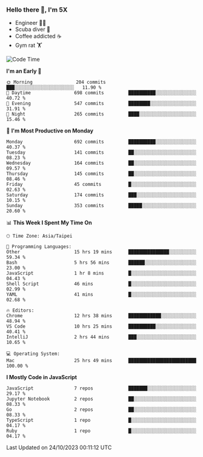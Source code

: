 ### Hello there 👋, I'm 5X

* Engineer 👨‍💻
* Scuba diver 🤿
* Coffee addicted ☕️
* Gym rat 🏋️

<!--START_SECTION:waka-->
![Code Time](http://img.shields.io/badge/Code%20Time-613%20hrs%2015%20mins-blue)

**I'm an Early 🐤** 

```text
🌞 Morning                204 commits         ███░░░░░░░░░░░░░░░░░░░░░░   11.90 % 
🌆 Daytime                698 commits         ██████████░░░░░░░░░░░░░░░   40.72 % 
🌃 Evening                547 commits         ████████░░░░░░░░░░░░░░░░░   31.91 % 
🌙 Night                  265 commits         ████░░░░░░░░░░░░░░░░░░░░░   15.46 % 
```
📅 **I'm Most Productive on Monday** 

```text
Monday                   692 commits         ██████████░░░░░░░░░░░░░░░   40.37 % 
Tuesday                  141 commits         ██░░░░░░░░░░░░░░░░░░░░░░░   08.23 % 
Wednesday                164 commits         ██░░░░░░░░░░░░░░░░░░░░░░░   09.57 % 
Thursday                 145 commits         ██░░░░░░░░░░░░░░░░░░░░░░░   08.46 % 
Friday                   45 commits          █░░░░░░░░░░░░░░░░░░░░░░░░   02.63 % 
Saturday                 174 commits         ███░░░░░░░░░░░░░░░░░░░░░░   10.15 % 
Sunday                   353 commits         █████░░░░░░░░░░░░░░░░░░░░   20.60 % 
```


📊 **This Week I Spent My Time On** 

```text
🕑︎ Time Zone: Asia/Taipei

💬 Programming Languages: 
Other                    15 hrs 19 mins      ███████████████░░░░░░░░░░   59.34 % 
Bash                     5 hrs 56 mins       ██████░░░░░░░░░░░░░░░░░░░   23.00 % 
JavaScript               1 hr 8 mins         █░░░░░░░░░░░░░░░░░░░░░░░░   04.43 % 
Shell Script             46 mins             █░░░░░░░░░░░░░░░░░░░░░░░░   02.99 % 
YAML                     41 mins             █░░░░░░░░░░░░░░░░░░░░░░░░   02.68 % 

🔥 Editors: 
Chrome                   12 hrs 38 mins      ████████████░░░░░░░░░░░░░   48.94 % 
VS Code                  10 hrs 25 mins      ██████████░░░░░░░░░░░░░░░   40.41 % 
IntelliJ                 2 hrs 44 mins       ███░░░░░░░░░░░░░░░░░░░░░░   10.65 % 

💻 Operating System: 
Mac                      25 hrs 49 mins      █████████████████████████   100.00 % 
```

**I Mostly Code in JavaScript** 

```text
JavaScript               7 repos             ███████░░░░░░░░░░░░░░░░░░   29.17 % 
Jupyter Notebook         2 repos             ██░░░░░░░░░░░░░░░░░░░░░░░   08.33 % 
Go                       2 repos             ██░░░░░░░░░░░░░░░░░░░░░░░   08.33 % 
TypeScript               1 repo              █░░░░░░░░░░░░░░░░░░░░░░░░   04.17 % 
Ruby                     1 repo              █░░░░░░░░░░░░░░░░░░░░░░░░   04.17 % 
```




 Last Updated on 24/10/2023 00:11:12 UTC
<!--END_SECTION:waka-->
